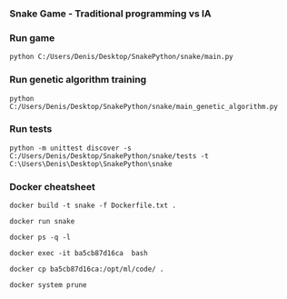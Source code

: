 ### Snake Game - Traditional programming vs IA

### Run game
````python C:/Users/Denis/Desktop/SnakePython/snake/main.py````

### Run genetic algorithm training    
````python C:/Users/Denis/Desktop/SnakePython/snake/main_genetic_algorithm.py````

### Run tests
````python -m unittest discover -s C:/Users/Denis/Desktop/SnakePython/snake/tests -t C:\Users\Denis\Desktop\SnakePython\snake ````

### Docker cheatsheet
```
docker build -t snake -f Dockerfile.txt .
```

```
docker run snake
```
```
docker ps -q -l
```
```
docker exec -it ba5cb87d16ca  bash
```
```
docker cp ba5cb87d16ca:/opt/ml/code/ .
```
```
docker system prune
```